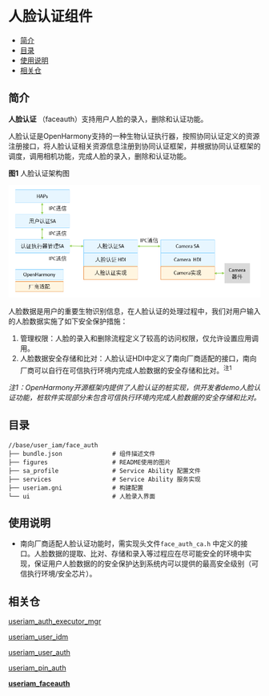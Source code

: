 # 人脸认证组件

- [简介](#简介)
- [目录](#目录)
- [使用说明](#使用说明)
- [相关仓](#相关仓)

## 简介

**人脸认证** （faceauth）支持用户人脸的录入，删除和认证功能。

人脸认证是OpenHarmony支持的一种生物认证执行器，按照协同认证定义的资源注册接口，将人脸认证相关资源信息注册到协同认证框架，并根据协同认证框架的调度，调用相机功能，完成人脸的录入，删除和认证功能。

**图1** 人脸认证架构图

<img src="figures/FaceAuthArchitecture.png" alt="口令认证架构图" />

人脸数据是用户的重要生物识别信息，在人脸认证的处理过程中，我们对用户输入的人脸数据实施了如下安全保护措施：

1. 管理权限：人脸的录入和删除流程定义了较高的访问权限，仅允许设置应用调用。
1. 人脸数据安全存储和比对：人脸认证HDI中定义了南向厂商适配的接口，南向厂商可以自行在可信执行环境内完成人脸数据的安全存储和比对。<sup>注1</sup>

*注1：OpenHarmony开源框架内提供了人脸认证的桩实现，供开发者demo人脸认证功能，桩软件实现部分未包含可信执行环境内完成人脸数据的安全存储和比对。*

## 目录

```
//base/user_iam/face_auth
├── bundle.json              # 组件描述文件
├── figures                  # README使用的图片
├── sa_profile               # Service Ability 配置文件
├── services                 # Service Ability 服务实现
├── useriam.gni              # 构建配置
└── ui                       # 人脸录入界面
```

## 使用说明

* 南向厂商适配人脸认证功能时，需实现头文件`face_auth_ca.h` 中定义的接口。人脸数据的提取、比对、存储和录入等过程应在尽可能安全的环境中实现，保证用户人脸数据的的安全保护达到系统内可以提供的最高安全级别（可信执行环境/安全芯片）。

## 相关仓

[useriam_auth_executor_mgr](https://gitee.com/openharmony-sig/useriam_coauth)

[useriam_user_idm](https://gitee.com/openharmony-sig/useriam_useridm)

[useriam_user_auth](https://gitee.com/openharmony-sig/useriam_userauth)

[useriam_pin_auth](https://gitee.com/openharmony-sig/useriam_pinauth)

**[useriam_faceauth](https://gitee.com/openharmony/useriam_faceauth)**
